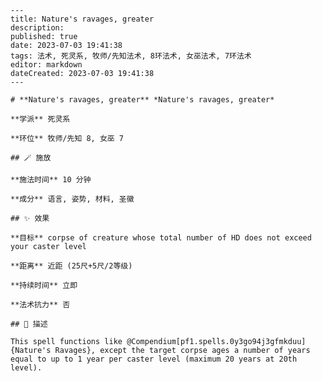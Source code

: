 
    ---
    title: Nature's ravages, greater
    description: 
    published: true
    date: 2023-07-03 19:41:38
    tags: 法术, 死灵系, 牧师/先知法术, 8环法术, 女巫法术, 7环法术
    editor: markdown
    dateCreated: 2023-07-03 19:41:38
    ---

    # **Nature's ravages, greater** *Nature's ravages, greater*

    **学派** 死灵系 

    **环位** 牧师/先知 8, 女巫 7

    ## 🪄 施放

    **施法时间** 10 分钟

    **成分** 语言, 姿势, 材料, 圣徽

    ## ✨ 效果 

    **目标** corpse of creature whose total number of HD does not exceed your caster level 

    **距离** 近距 (25尺+5尺/2等级)  

    **持续时间** 立即 

    **法术抗力** 否

    ## 📖 描述

    This spell functions like @Compendium[pf1.spells.0y3go94j3gfmkduu]{Nature's Ravages}, except the target corpse ages a number of years equal to up to 1 year per caster level (maximum 20 years at 20th level).
    